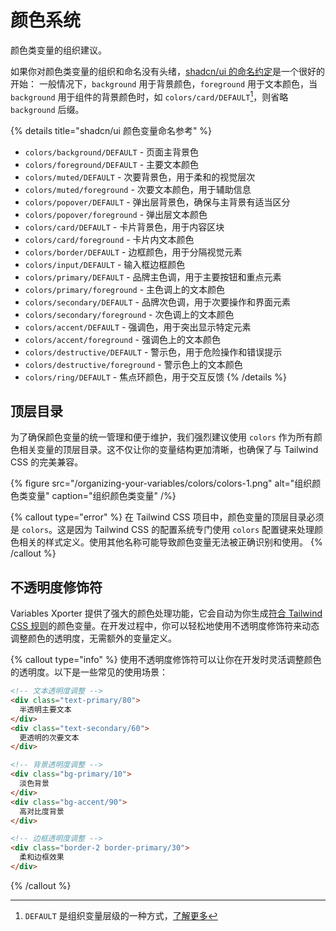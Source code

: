 # 颜色系统
颜色类变量的组织建议。

如果你对颜色类变量的组织和命名没有头绪，[shadcn/ui 的命名约定](https://ui.shadcn.com/docs/theming#convention)是一个很好的开始：
一般情况下，`background` 用于背景颜色，`foreground` 用于文本颜色，当 `background` 用于组件的背景颜色时，如 `colors/card/DEFAULT`[^1]，则省略 `background` 后缀。

{% details title="shadcn/ui 颜色变量命名参考" %}
- `colors/background/DEFAULT` - 页面主背景色
- `colors/foreground/DEFAULT` - 主要文本颜色
- `colors/muted/DEFAULT` - 次要背景色，用于柔和的视觉层次
- `colors/muted/foreground` - 次要文本颜色，用于辅助信息
- `colors/popover/DEFAULT` - 弹出层背景色，确保与主背景有适当区分
- `colors/popover/foreground` - 弹出层文本颜色
- `colors/card/DEFAULT` - 卡片背景色，用于内容区块
- `colors/card/foreground` - 卡片内文本颜色
- `colors/border/DEFAULT` - 边框颜色，用于分隔视觉元素
- `colors/input/DEFAULT` - 输入框边框颜色
- `colors/primary/DEFAULT` - 品牌主色调，用于主要按钮和重点元素
- `colors/primary/foreground` - 主色调上的文本颜色
- `colors/secondary/DEFAULT` - 品牌次色调，用于次要操作和界面元素
- `colors/secondary/foreground` - 次色调上的文本颜色
- `colors/accent/DEFAULT` - 强调色，用于突出显示特定元素
- `colors/accent/foreground` - 强调色上的文本颜色
- `colors/destructive/DEFAULT` - 警示色，用于危险操作和错误提示
- `colors/destructive/foreground` - 警示色上的文本颜色
- `colors/ring/DEFAULT` - 焦点环颜色，用于交互反馈
{% /details %}

## 顶层目录
为了确保颜色变量的统一管理和便于维护，我们强烈建议使用 `colors` 作为所有颜色相关变量的顶层目录。这不仅让你的变量结构更加清晰，也确保了与 Tailwind CSS 的完美兼容。

{% figure src="/organizing-your-variables/colors/colors-1.png" alt="组织颜色类变量" caption="组织颜色类变量" /%}

{% callout type="error" %}
在 Tailwind CSS 项目中，颜色变量的顶层目录必须是 `colors`。这是因为 Tailwind CSS 的配置系统专门使用 `colors` 配置键来处理颜色相关的样式定义。使用其他名称可能导致颜色变量无法被正确识别和使用。
{% /callout %}

## 不透明度修饰符

Variables Xporter 提供了强大的颜色处理功能，它会自动为你生成[符合 Tailwind CSS 规则](https://tailwindcss.com/docs/customizing-colors#using-css-variables)的颜色变量。在开发过程中，你可以轻松地使用不透明度修饰符来动态调整颜色的透明度，无需额外的变量定义。

{% callout type="info" %}
使用不透明度修饰符可以让你在开发时灵活调整颜色的透明度。以下是一些常见的使用场景：

```html
<!-- 文本透明度调整 -->
<div class="text-primary/80">
  半透明主要文本
</div>
<div class="text-secondary/60">
  更透明的次要文本
</div>

<!-- 背景透明度调整 -->
<div class="bg-primary/10">
  淡色背景
</div>
<div class="bg-accent/90">
  高对比度背景
</div>

<!-- 边框透明度调整 -->
<div class="border-2 border-primary/30">
  柔和边框效果
</div>
```
{% /callout %}

[^1]: `DEFAULT` 是组织变量层级的一种方式，[了解更多](/docs/organizing-your-variables/principles#use-default-value)
